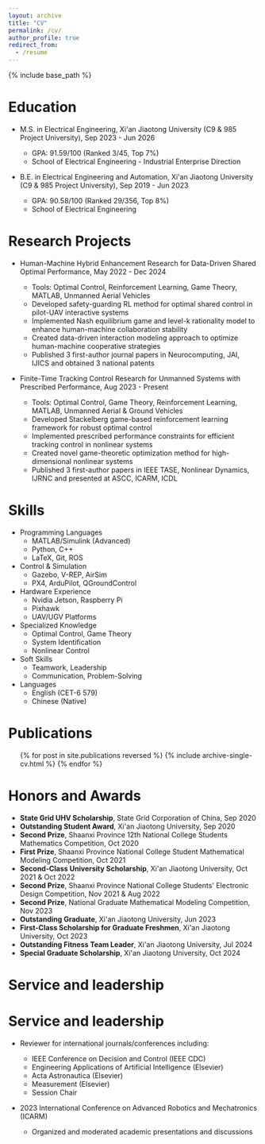 ```yaml
---
layout: archive
title: "CV"
permalink: /cv/
author_profile: true
redirect_from:
  - /resume
---
```


{% include base_path %}

Education
======
* M.S. in Electrical Engineering, Xi'an Jiaotong University (C9 & 985 Project University), Sep 2023 - Jun 2026
  * GPA: 91.59/100 (Ranked 3/45, Top 7%)
  * School of Electrical Engineering - Industrial Enterprise Direction

* B.E. in Electrical Engineering and Automation, Xi'an Jiaotong University (C9 & 985 Project University), Sep 2019 - Jun 2023
  * GPA: 90.58/100 (Ranked 29/356, Top 8%)
  * School of Electrical Engineering

Research Projects
======
* Human-Machine Hybrid Enhancement Research for Data-Driven Shared Optimal Performance, May 2022 - Dec 2024
  * Tools: Optimal Control, Reinforcement Learning, Game Theory, MATLAB, Unmanned Aerial Vehicles
  * Developed safety-guarding RL method for optimal shared control in pilot-UAV interactive systems
  * Implemented Nash equilibrium game and level-k rationality model to enhance human-machine collaboration stability
  * Created data-driven interaction modeling approach to optimize human-machine cooperative strategies
  * Published 3 first-author journal papers in Neurocomputing, JAI, IJICS and obtained 3 national patents

* Finite-Time Tracking Control Research for Unmanned Systems with Prescribed Performance, Aug 2023 - Present
  * Tools: Optimal Control, Game Theory, Reinforcement Learning, MATLAB, Unmanned Aerial & Ground Vehicles
  * Developed Stackelberg game-based reinforcement learning framework for robust optimal control
  * Implemented prescribed performance constraints for efficient tracking control in nonlinear systems
  * Created novel game-theoretic optimization method for high-dimensional nonlinear systems
  * Published 3 first-author papers in IEEE TASE, Nonlinear Dynamics, IJRNC and presented at ASCC, ICARM, ICDL

Skills
======
* Programming Languages
  * MATLAB/Simulink (Advanced)
  * Python, C++
  * LaTeX, Git, ROS
* Control & Simulation
  * Gazebo, V-REP, AirSim
  * PX4, ArduPilot, QGroundControl
* Hardware Experience
  * Nvidia Jetson, Raspberry Pi
  * Pixhawk
  * UAV/UGV Platforms
* Specialized Knowledge
  * Optimal Control, Game Theory
  * System Identification
  * Nonlinear Control
* Soft Skills
  * Teamwork, Leadership
  * Communication, Problem-Solving
* Languages
  * English (CET-6 579)
  * Chinese (Native)

Publications
======
  <ul>{% for post in site.publications reversed %}
    {% include archive-single-cv.html %}
  {% endfor %}</ul>
  
<!-- Talks
======
  <ul>{% for post in site.talks reversed %}
    {% include archive-single-talk-cv.html  %}
  {% endfor %}</ul>
  
Teaching
======
  <ul>{% for post in site.teaching reversed %}
    {% include archive-single-cv.html %}
  {% endfor %}</ul> -->


Honors and Awards
======
  * **State Grid UHV Scholarship**, State Grid Corporation of China, Sep 2020
  * **Outstanding Student Award**, Xi'an Jiaotong University, Sep 2020
  * **Second Prize**, Shaanxi Province 12th National College Students Mathematics Competition, Oct 2020
  * **First Prize**, Shaanxi Province National College Student Mathematical Modeling Competition, Oct 2021
  * **Second-Class University Scholarship**, Xi'an Jiaotong University, Oct 2021 & Oct 2022
  * **Second Prize**, Shaanxi Province National College Students' Electronic Design Competition, Nov 2021 & Aug 2022
  * **Second Prize**, National Graduate Mathematical Modeling Competition, Nov 2023
  * **Outstanding Graduate**, Xi'an Jiaotong University, Jun 2023
  * **First-Class Scholarship for Graduate Freshmen**, Xi'an Jiaotong University, Oct 2023
  * **Outstanding Fitness Team Leader**, Xi'an Jiaotong University, Jul 2024
  * **Special Graduate Scholarship**, Xi'an Jiaotong University, Oct 2024

Service and leadership
======
Service and leadership
======
* Reviewer for international journals/conferences including:
  * IEEE Conference on Decision and Control (IEEE CDC)
  * Engineering Applications of Artificial Intelligence (Elsevier)
  * Acta Astronautica (Elsevier)
  * Measurement (Elsevier)
  * Session Chair


* 2023 International Conference on Advanced Robotics and Mechatronics (ICARM)
  <!-- * Chaired technical session at Class A conference of Chinese Association of Automation -->
  * Organized and moderated academic presentations and discussions